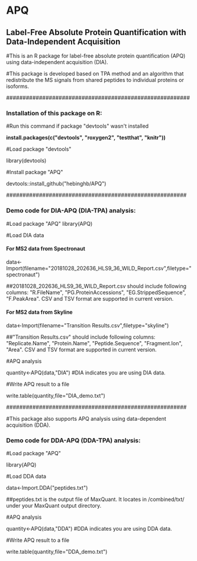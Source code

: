 # APQ

## Label-Free Absolute Protein Quantification with Data-Independent Acquisition

#This is an R package for label-free absolute protein quantification (APQ) using data-independent acquisition (DIA).

#This package is developed based on TPA method and an algorithm that redistribute the MS signals from shared peptides to individual proteins or isoforms.


########################################################

### Installation of this package on R:

#Run this command if package "devtools" wasn't installed

**install.packages(c("devtools", "roxygen2", "testthat", "knitr"))**

#Load package "devtools"

library(devtools)

#Install package "APQ"

devtools::install_github("hebinghb/APQ")


#######################################################

### Demo code for DIA-APQ (DIA-TPA) analysis:

#Load package "APQ"
library(APQ)

#Load DIA data

#### For MS2 data from Spectronaut

data<-Import(filename="20181028_202636_HLS9_36_WILD_Report.csv",filetype="spectronaut")

##20181028_202636_HLS9_36_WILD_Report.csv should include following columns: "R.FileName", "PG.ProteinAccessions", "EG.StrippedSequence", "F.PeakArea". CSV and TSV format are supported in current version.

#### For MS2 data from Skyline

data<-Import(filename="Transition Results.csv",filetype="skyline")

##"Transition Results.csv"  should include following columns: "Replicate.Name", "Protein.Name", "Peptide.Sequence", "Fragment.Ion", "Area". CSV and TSV format are supported in current version.

#APQ analysis

quantity<-APQ(data,"DIA") #DIA indicates you are using DIA data.

#Write APQ result to a file

write.table(quantity,file="DIA_demo.txt")


#######################################################

#This package also supports APQ analysis using data-dependent acquisition (DDA).

### Demo code for DDA-APQ (DDA-TPA) analysis:

#Load package "APQ"

library(APQ)

#Load DDA data

data<-Import.DDA("peptides.txt")

##peptides.txt is the output file of MaxQuant. It locates in /combined/txt/ under your MaxQuant output directory. 

#APQ analysis

quantity<-APQ(data,"DDA") #DDA indicates you are using DDA data.

#Write APQ result to a file

write.table(quantity,file="DDA_demo.txt")

